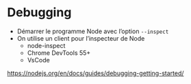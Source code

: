 # Debugging

* Démarrer le programme Node avec l’option `--inspect`
* On utilise un client pour l’inspecteur de Node
    * node-inspect
    * Chrome DevTools 55+
    * VsCode

https://nodejs.org/en/docs/guides/debugging-getting-started/